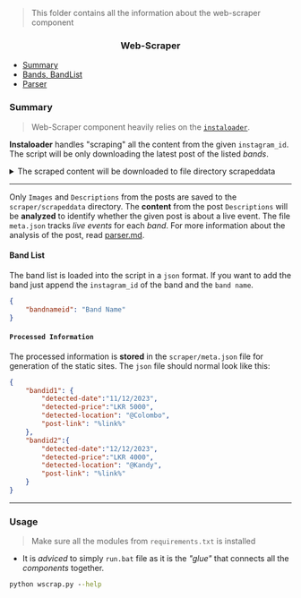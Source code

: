 > This folder contains all the information about the web-scraper component
<h3 align="center">Web-Scraper</h3>

- [Summary](#summary)
- [Bands, BandList](#band-list)
- [Parser](parser.md)

### Summary
> Web-Scraper component heavily relies on the [`instaloader`](https://github.com/instaloader/instaloader). 

**Instaloader** handles "scraping" all the content from the given `instagram_id`. The script will be only downloading the latest post of the listed *bands*.

<details>
<summary>
The scraped content will be downloaded to file directory scrapeddata
</summary>

```
scraper
|---scrapeddata
    |---owltreeo
    |---thesoulsrilanka
        |---2022-11-20_06-51-17_UTC.jpg // image of the post
        |---2022-11-20_06-51-17_UTC.json.xz 
        |---2022-11-20_06-51-17_UTC.txt //description of post
```
</details>

---

Only `Images` and `Descriptions` from the posts are saved to the `scraper/scrapeddata` directory. The **content** from the post `Descriptions` will be **analyzed** to identify whether the given post is about a live event. The file `meta.json` tracks *live events* for each *band*. For more information about the analysis of the post, read [parser.md](parser.md). 

#### Band List

The band list is loaded into the script in a `json` format. If you want to add the band just append the `instagram_id` of the band and the `band name`.

```json
{
    "bandnameid": "Band Name"
}
```
#### `Processed Information`

The processed information is **stored** in the `scraper/meta.json` file for generation of the static sites. The `json` file should normal look like this:

```json
{
    "bandid1": {
        "detected-date":"11/12/2023",
        "detected-price":"LKR 5000",
        "detected-location": "@Colombo",
        "post-link": "%link%"
    },
    "bandid2":{
        "detected-date":"12/12/2023",
        "detected-price":"LKR 4000",
        "detected-location": "@Kandy",
        "post-link": "%link%"
    }
}
```

---

### Usage

> Make sure all the modules from `requirements.txt` is installed

- It is *adviced* to simply `run.bat` file as it is the *"glue"* that connects all the *components* together.

```cmd
python wscrap.py --help 
```